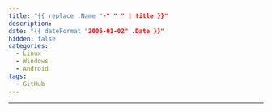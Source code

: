 ```yaml
---
title: "{{ replace .Name "-" " " | title }}"
description: 
date: "{{ dateFormat "2006-01-02" .Date }}"
hidden: false
categories:
  - Linux
  - Windows
  - Android
tags:
  - GitHub
---
```




---
